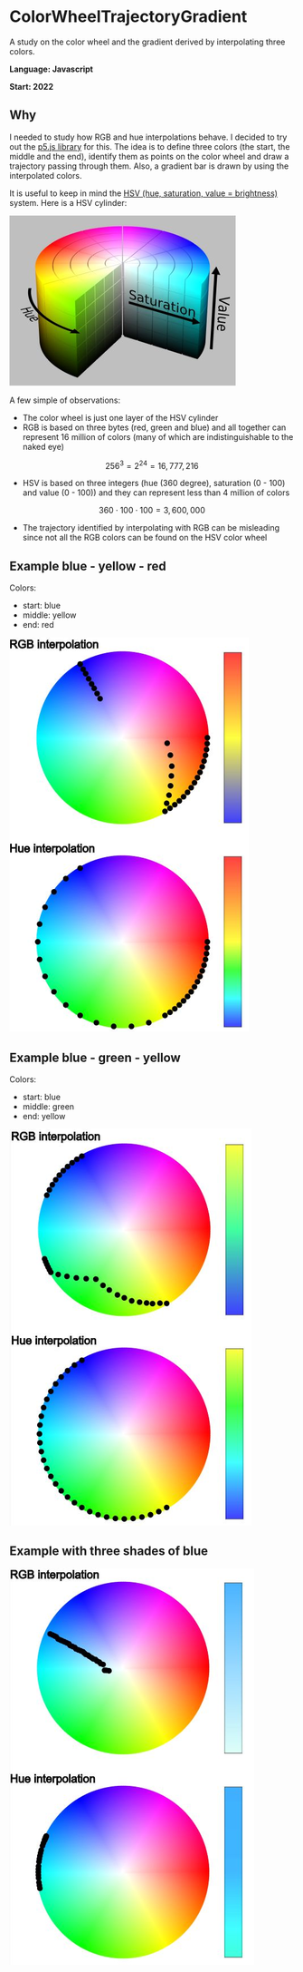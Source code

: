 # ColorWheelTrajectoryGradient
A study on the color wheel and the gradient derived by interpolating three colors.

**Language: Javascript**

**Start: 2022**

## Why
I needed to study how RGB and hue interpolations behave. I decided to try out the [p5.js library](https://p5js.org/) for this. The idea is to define three colors (the start, the middle and the end), identify them as points on the color wheel and draw a trajectory passing through them. Also, a gradient bar is drawn by using the interpolated colors.

It is useful to keep in mind the [HSV (hue, saturation, value = brightness)](https://en.wikipedia.org/wiki/HSL_and_HSV) system. Here is a HSV cylinder:

![Example](/images/color_wheel.jpg)

A few simple of observations:
- The color wheel is just one layer of the HSV cylinder
- RGB is based on three bytes (red, green and blue) and all together can represent 16 million of colors (many of which are indistinguishable to the naked eye)

$$ 256^3 = 2^{24} = 16,777,216 $$

- HSV is based on three integers (hue (360 degree), saturation (0 - 100) and value (0 - 100)) and they can represent less than 4 million of colors

$$ 360 \cdot 100 \cdot 100 = 3,600,000 $$

- The trajectory identified by interpolating with RGB can be misleading since not all the RGB colors can be found on the HSV color wheel

## Example blue - yellow - red

Colors:
- start: blue
- middle: yellow
- end: red

![Example](/images/example1.jpg)

## Example blue - green - yellow

Colors:
- start: blue
- middle: green
- end: yellow

![Example](/images/example2.jpg)

## Example with three shades of blue

![Example](/images/example3.jpg)

